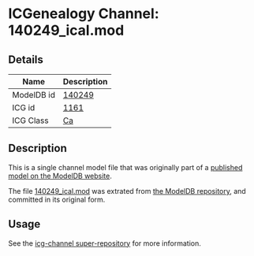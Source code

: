 # ICGenealogy Channel: 140249\_ical.mod

## Details

Name | Description
---- | -----------
ModelDB id | [140249](http://senselab.med.yale.edu/ModelDB/ShowModel.cshtml?model=140249)
ICG id | [1161](http://icg.neurotheory.ox.ac.uk/channels/3/1161)
ICG Class | [Ca](http://icg.neurotheory.ox.ac.uk/channels/3)

## Description

This is a single channel model file that was originally part of a [published model on the ModelDB website](http://senselab.med.yale.edu/mModelDB/ShowModel.cshtml?model=140249).

The file [140249\_ical.mod](140249_ical.mod) was extrated from [the ModelDB repository](http://senselab.med.yale.edu/ModelDB/ShowModel.cshtml?model=140249), and committed in its original form.

## Usage

See the [icg-channel super-repository](https://github.com/icgenealogy/icg-channels) for more information.